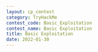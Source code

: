 ```yaml
---
layout: cp_contest
category: TryHackMe
contest_code: Basic_Exploitation
contest_name: Basic Exploitation
title: Basic Exploitation
date: 2022-01-30
---
```

